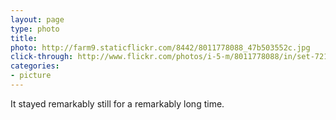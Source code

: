```yaml
---
layout: page
type: photo
title: 
photo: http://farm9.staticflickr.com/8442/8011778088_47b503552c.jpg
click-through: http://www.flickr.com/photos/i-5-m/8011778088/in/set-72157631595566914/
categories:
- picture
---
```

It stayed remarkably still for a remarkably long time.
